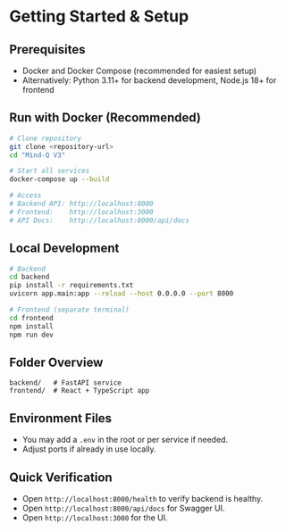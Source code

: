 # Getting Started & Setup

## Prerequisites
- Docker and Docker Compose (recommended for easiest setup)
- Alternatively: Python 3.11+ for backend development, Node.js 18+ for frontend

## Run with Docker (Recommended)
```bash
# Clone repository
git clone <repository-url>
cd "Mind-Q V3"

# Start all services
docker-compose up --build

# Access
# Backend API: http://localhost:8000
# Frontend:    http://localhost:3000
# API Docs:    http://localhost:8000/api/docs
```

## Local Development
```bash
# Backend
cd backend
pip install -r requirements.txt
uvicorn app.main:app --reload --host 0.0.0.0 --port 8000

# Frontend (separate terminal)
cd frontend
npm install
npm run dev
```

## Folder Overview
```
backend/   # FastAPI service
frontend/  # React + TypeScript app
```

## Environment Files
- You may add a `.env` in the root or per service if needed.
- Adjust ports if already in use locally.

## Quick Verification
- Open `http://localhost:8000/health` to verify backend is healthy.
- Open `http://localhost:8000/api/docs` for Swagger UI.
- Open `http://localhost:3000` for the UI.
